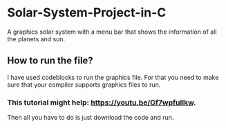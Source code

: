 # Solar-System-Project-in-C
A graphics solar system with a menu bar that shows the information of all the planets and sun.

## How to run the file?
I have used codeblocks to run the graphics file. For that you need to make sure that your compiler supports graphics files to run.
### This tutorial might help: https://youtu.be/Gf7wpfulIkw.

Then all you have to do is just download the code and run.
